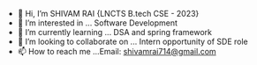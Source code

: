 - 👋 Hi, I’m SHIVAM RAI {LNCTS B.tech CSE - 2023}
- 👀 I’m interested in ... Software Development 
- 🌱 I’m currently learning ... DSA and spring framework
- 💞️ I’m looking to collaborate on ... Intern opportunity of SDE role
- 📫 How to reach me ...Email: shivamrai714@gmail.com

<!---
Shivamrai714/Shivamrai714 is a ✨ special ✨ repository because its `README.md` (this file) appears on your GitHub profile.
You can click the Preview link to take a look at your changes.
--->
